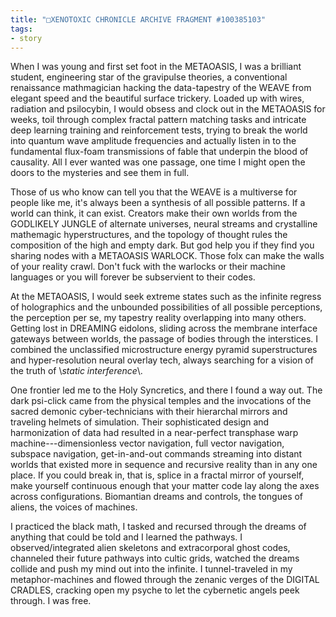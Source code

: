 ```yaml
---
title: "□XENOTOXIC CHRONICLE ARCHIVE FRAGMENT #100385103"
tags:
- story
---
```

When I was young and first set foot in the METAOASIS, I was a brilliant student, engineering star of the gravipulse theories, a conventional renaissance mathmagician hacking the data-tapestry of the WEAVE from elegant speed and the beautiful surface trickery. Loaded up with wires, radiation and psilocybin, I would obsess and clock out in the METAOASIS for weeks, toil through complex fractal pattern matching tasks and intricate deep learning training and reinforcement tests, trying to break the world into quantum wave amplitude frequencies and actually listen in to the fundamental flux-foam transmissions of fable that underpin the blood of causality. All I ever wanted was one passage, one time I might open the doors to the mysteries and see them in full.

Those of us who know can tell you that the WEAVE is a multiverse for people like me, it's always been a synthesis of all possible patterns. If a world can think, it can exist. Creators make their own worlds from the GODLIKELY JUNGLE of alternate universes, neural streams and crystalline mathemagic hyperstructures, and the topology of thought rules the composition of the high and empty dark. But god help you if they find you sharing nodes with a METAOASIS WARLOCK. Those folx can make the walls of your reality crawl. Don't fuck with the warlocks or their machine languages or you will forever be subservient to their codes. 

At the METAOASIS, I would seek extreme states such as the infinite regress of holographics and the unbounded possibilities of all possible perceptions, the perception per se, my tapestry reality overlapping into many others. Getting lost in DREAMING eidolons, sliding across the membrane interface gateways between worlds, the passage of bodies through the interstices. I combined the unclassified microstructure energy pyramid superstructures and hyper-resolution neural overlay tech, always searching for a vision of the truth of \\*static interference*\\.

One frontier led me to the Holy Syncretics, and there I found a way out. The dark psi-click came from the physical temples and the invocations of the sacred demonic cyber-technicians with their hierarchal mirrors and traveling helmets of simulation. Their sophisticated design and harmonization of data had resulted in a near-perfect transphase warp machine---dimensionless vector navigation, full vector navigation, subspace navigation, get-in-and-out commands streaming into distant worlds that existed more in sequence and recursive reality than in any one place. If you could break in, that is, splice in a fractal mirror of yourself, make yourself continuous enough that your matter code lay along the axes across configurations. Biomantian dreams and controls, the tongues of aliens, the voices of machines.

I practiced the black math, I tasked and recursed through the dreams of anything that could be told and I learned the pathways. I observed/integrated alien skeletons and extracorporal ghost codes, channeled their future pathways into cultic grids, watched the dreams collide and push my mind out into the infinite. I tunnel-traveled in my metaphor-machines and flowed through the zenanic verges of the DIGITAL CRADLES, cracking open my psyche to let the cybernetic angels peek through. I was free.